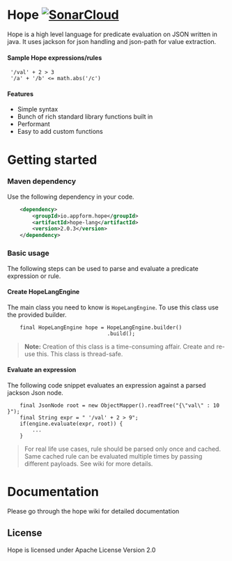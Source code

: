 # Hope [![SonarCloud](https://github.com/santanusinha/hope/actions/workflows/build.yml/badge.svg?branch=master)](https://github.com/santanusinha/hope/actions/workflows/build.yml)
Hope is a high level language for predicate evaluation on JSON written in java. It uses jackson for json handling and json-path for value extraction.

#### Sample Hope expressions/rules
```
 '/val' + 2 > 3
 '/a' + '/b' <= math.abs('/c')
 ```
 
#### Features
- Simple syntax
- Bunch of rich standard library functions built in
- Performant
- Easy to add custom functions
# Getting started

### Maven dependency
Use the following dependency in your code.
```xml
    <dependency>
        <groupId>io.appform.hope</groupId>
        <artifactId>hope-lang</artifactId>
        <version>2.0.3</version>
    </dependency>
```

### Basic usage
The following steps can be used to parse and evaluate a predicate expression or rule.
#### Create HopeLangEngine
The main class you need to know is `HopeLangEngine`. To use this class use the provided builder.
```
    final HopeLangEngine hope = HopeLangEngine.builder()
                                .build();
```
> **Note:** Creation of this class is a time-consuming affair. Create and re-use this. This class is thread-safe.
#### Evaluate an expression
The following code snippet evaluates an expression against a parsed jackson Json node.
```
    final JsonNode root = new ObjectMapper().readTree("{\"val\" : 10 }");
    final String expr = " '/val' + 2 > 9";
    if(engine.evaluate(expr, root)) {
        ...
    }
```

> For real life use cases, rule should be parsed only once and cached. Same cached rule can be evaluated multiple times by passing different payloads. See wiki for more details.

# Documentation
Please go through the hope wiki for detailed documentation

## License
Hope is licensed under Apache License Version 2.0
